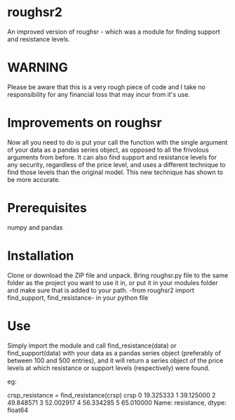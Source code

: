 # roughsr2
An improved version of roughsr - which was a module for finding support and resistance levels.

# WARNING
Please be aware that this is a very rough piece of code and I take no responsibility for any financial loss that may incur from it's use.

# Improvements on roughsr
Now all you need to do is put your call the function with the single argument of your data as a pandas series object, as opposed to all the frivolous arguments from before. It can also find support and resistance levels for any security, regardless of the price level, and uses a different technique to find those levels than the original model. This new technique has shown to be more accurate.

# Prerequisites
numpy and pandas

# Installation
Clone or download the ZIP file and unpack.
Bring roughsr.py file to the same folder as the project you want to use it in, or put it in your modules folder and make sure that is added to your path.
-from roughsr2 import find_support, find_resistance- in your python file

# Use
Simply import the module and call find_resistance(data) or find_support(data) with your data as a pandas series object (preferably of between 100 and 500 entries), and it will return a series object of the price levels at which resistance or support levels (respectively) were found.

eg:

crsp_resistance = find_resistance(crsp)
crsp
0    19.325333
1    39.125000
2    49.848571
3    52.002917
4    56.334285
5    65.010000
Name: resistance, dtype: float64


